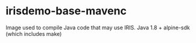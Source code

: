 # irisdemo-base-mavenc
Image used to compile Java code that may use IRIS. Java 1.8 + alpine-sdk (which includes make)

